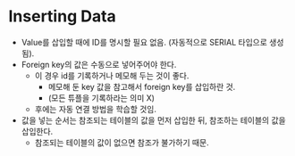 # Inserting Data
- Value를 삽입할 때에 ID를 명시할 필요 없음. (자동적으로 SERIAL 타입으로 생성됨).
- Foreign key의 값은 수동으로 넣어주어야 한다.
    - 이 경우 id를 기록하거나 메모해 두는 것이 좋다.
        - 메모해 둔 key 값을 참고해서 foreign key를 삽입하란 것.
        - (모든 튜플을 기록하라는 의미 X)
    - 후에는 자동 연결 방법을 학습할 것임.
- 값을 넣는 순서는 참조되는 테이블의 값을 먼저 삽입한 뒤, 참조하는 테이블의 값을 삽입한다.
    - 참조되는 테이블의 값이 없으면 참조가 불가하기 때문.